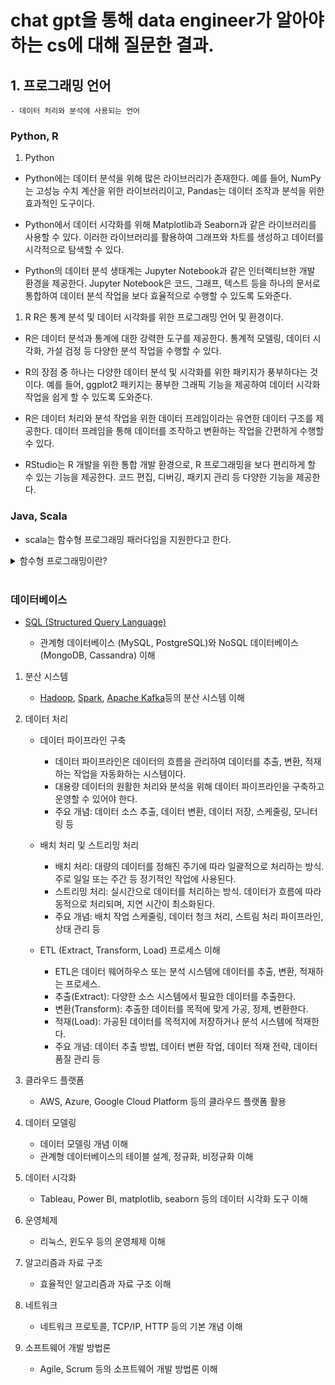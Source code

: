 # chat gpt을 통해 data engineer가 알아야 하는 cs에 대해 질문한 결과.

## 1. 프로그래밍 언어
    - 데이터 처리와 분석에 사용되는 언어
### Python, R 
1. Python
- Python에는 데이터 분석을 위해 많은 라이브러리가 존재한다. 예를 들어, NumPy는 고성능 수치 계산을 위한 라이브러리이고, Pandas는 데이터 조작과 분석을 위한 효과적인 도구이다.

- Python에서 데이터 시각화를 위해 Matplotlib과 Seaborn과 같은 라이브러리를 사용할 수 있다. 이러한 라이브러리를 활용하여 그래프와 차트를 생성하고 데이터를 시각적으로 탐색할 수 있다.

- Python의 데이터 분석 생태계는 Jupyter Notebook과 같은 인터랙티브한 개발 환경을 제공한다. Jupyter Notebook은 코드, 그래프, 텍스트 등을 하나의 문서로 통합하여 데이터 분석 작업을 보다 효율적으로 수행할 수 있도록 도와준다.

1. R
R은 통계 분석 및 데이터 시각화를 위한 프로그래밍 언어 및 환경이다.

- R은 데이터 분석과 통계에 대한 강력한 도구를 제공한다. 통계적 모델링, 데이터 시각화, 가설 검정 등 다양한 분석 작업을 수행할 수 있다.

- R의 장점 중 하나는 다양한 데이터 분석 및 시각화를 위한 패키지가 풍부하다는 것이다. 예를 들어, ggplot2 패키지는 풍부한 그래픽 기능을 제공하여 데이터 시각화 작업을 쉽게 할 수 있도록 도와준다.

- R은 데이터 처리와 분석 작업을 위한 데이터 프레임이라는 유연한 데이터 구조를 제공한다. 데이터 프레임을 통해 데이터를 조작하고 변환하는 작업을 간편하게 수행할 수 있다.

- RStudio는 R 개발을 위한 통합 개발 환경으로, R 프로그래밍을 보다 편리하게 할 수 있는 기능을 제공한다. 코드 편집, 디버깅, 패키지 관리 등 다양한 기능을 제공한다.

### Java, Scala
- scala는 함수형 프로그래밍 패러다임을 지원한다고 한다.
<details>
<summary>함수형 프로그래밍이란?</summary>

- Functional Programming은 프로그래밍 패러다임 중 하나로, 계산을 수학적 함수의 평가로 간주하는 방식을 강조한다. 특징은 다음과 같다.
1. 불변성(Immutability) : <br>데이터는 변경되지 않고 불변하다. 함수의 내부와 외부에 같은 명의 변수가 존재하더라도 매개변수로 전달하지 않았다면, 새로운 데이터를 생성하여 조작한다. <br> 또한 함수 내부의 동작으로 함수 외부는 영향받지 않는다.
데이터가 변경되지 않으므로 다른 부분에서 해당 데이터롤 공유할 수 있고, 동시성을 가진채로 병렬처리를 쉽게 구현할 수 있다.
2. 순수 함수(Pure Function) : <br>순수 함수는 같은 입력에 대해 항상 같은 출력을 반환하며, 부작용이 없는 함수이다. 부작용이란, 함수 외부의 상태를 변경하거나 예측할 수 없는 다른 동작을 수행하는 것을 의미한다. 입력에만 의존하기 때문에 테스트 및 디버깅이 용이하다. 또한 순수 함수는 독립적으로 실행될 수 있기 때문에 코드의 재사용성과 모듈성을 높여준다. 병렬 처리와 최적화를 용이하게 한다.
3. 불변성 데이터 구조(immutable Data Sturctures) : <br>데이터를 변경하는 대신 새로운 데이터 구조를 생성하여 데이터를 조작한다. 이는 기존 데이터의 불변성을 유지하면서 새로운 데이터를 생성하는 것을 의미한다. 
4. 고계 함수(Higher-Order Functions) : <br>함수를 값으로 다룰 수 있다. 함수를 다른 함수의 인자로 전달하거나 함수를 반환할 수 있다는 의미이다. 코드의 추상화 수준과 재사용성을 높이고, 모듈성을 강화할 수 있다. 고계 함수는 라이브러리 함수를 조합하거나 필터링, 매핑 등의 작업을 수행하는 데 사용될 수 있다.

    <details>
    <summary>고계 함수의 사용예시</summary>
    
    **고계 함수**

    고계 함수는 다른 함수를 인자로 받거나 함수를 반환하는 함수이다. 이를 활용하여 라이브러리 함수를 조합하거나 필터링, 매핑 등의 작업을 수행할 수 있다.

    예를 들어, JavaScript에서 배열(Array)을 다루는 고계 함수인 `map`과 `filter`를 사용해보자.

   1. `map` 함수는 배열의 각 요소에 대해 주어진 함수를 적용한 결과로 새로운 배열을 생성한다. 이때, `map` 함수는 콜백 함수를 인자로 받아 각 요소에 적용하여 결과를 반환한다.

    ```javascript
    const numbers = [1, 2, 3, 4, 5];

    // 각 요소에 대해 제곱한 새로운 배열 생성
    const squaredNumbers = numbers.map((num) => num ** 2);
    console.log(squaredNumbers); // 출력: [1, 4, 9, 16, 25]
    ```

   2. `filter` 함수는 주어진 함수를 사용하여 배열의 요소를 필터링하여 새로운 배열을 생성한다. 이때, `filter` 함수는 필터링 조건을 정의하는 콜백 함수를 인자로 받는다.

    ```javascript
    const numbers = [1, 2, 3, 4, 5];

    // 짝수만 필터링한 새로운 배열 생성
    const evenNumbers = numbers.filter((num) => num % 2 === 0);
    console.log(evenNumbers); // 출력: [2, 4]
    ```

    위 예시에서는 `map`과 `filter`와 같은 고계 함수를 사용하여 배열의 요소를 변환하고 필터링하는 방법을 보여주었다. 고계 함수를 조합하여 더 복잡한 작업을 수행할 수도 있다. 이러한 고계 함수들은 라이브러리에서 제공되며 다양한 작업에 유용하게 활용될 수 있다.

    </details><br>

5. 재귀(Recursion) : <br>재귀를 반복문 대신 사용할 수 있다. 재귀는 함수가 자기 자신을 호출하는 것을 의미한다. 반복적인 작업을 간결하고 추상화된 방식으로 처리할 수 있다.<br>재귀는 코드의 가독성을 높이고 추상화 수준을 높여준다. 


</details><br>


### 데이터베이스

- [SQL (Structured Query Language)](https://github.com/ChoiJeonSeok/TIL/blob/master/data/Data%20engineer/SQL.md)

    - 관계형 데이터베이스 (MySQL, PostgreSQL)와 NoSQL 데이터베이스 (MongoDB, Cassandra) 이해

1. 분산 시스템
    - [Hadoop](https://github.com/ChoiJeonSeok/TIL/blob/master/data/Data%20engineer/Hadoop.md), [Spark](https://github.com/ChoiJeonSeok/TIL/blob/master/data/Data%20engineer/spark.md), [Apache Kafka](https://github.com/ChoiJeonSeok/TIL/blob/master/data/Data%20engineer/kafka.md)등의 분산 시스템 이해

2. 데이터 처리
    - 데이터 파이프라인 구축
      - 데이터 파이프라인은 데이터의 흐름을 관리하여 데이터를 추출, 변환, 적재하는 작업을 자동화하는 시스템이다.
      - 대용량 데이터의 원활한 처리와 분석을 위해 데이터 파이프라인을 구축하고 운영할 수 있어야 한다.
      - 주요 개념: 데이터 소스 추출, 데이터 변환, 데이터 저장, 스케줄링, 모니터링 등
    - 배치 처리 및 스트리밍 처리
        - 배치 처리: 대량의 데이터를 정해진 주기에 따라 일괄적으로 처리하는 방식. 주로 일일 또는 주간 등 정기적인 작업에 사용된다.
        - 스트리밍 처리: 실시간으로 데이터를 처리하는 방식. 데이터가 흐름에 따라 동적으로 처리되며, 지연 시간이 최소화된다.
        - 주요 개념: 배치 작업 스케줄링, 데이터 청크 처리, 스트림 처리 파이프라인, 상태 관리 등

    - ETL (Extract, Transform, Load) 프로세스 이해
        - ETL은 데이터 웨어하우스 또는 분석 시스템에 데이터를 추출, 변환, 적재하는 프로세스.
        - 추출(Extract): 다양한 소스 시스템에서 필요한 데이터를 추출한다.
        - 변환(Transform): 추출한 데이터를 목적에 맞게 가공, 정제, 변환한다.
        - 적재(Load): 가공된 데이터를 목적지에 저장하거나 분석 시스템에 적재한다.
        - 주요 개념: 데이터 추출 방법, 데이터 변환 작업, 데이터 적재 전략, 데이터 품질 관리 등


3. 클라우드 플랫폼
    - AWS, Azure, Google Cloud Platform 등의 클라우드 플랫폼 활용

4. 데이터 모델링
    - 데이터 모델링 개념 이해
    - 관계형 데이터베이스의 테이블 설계, 정규화, 비정규화 이해

5. 데이터 시각화
    - Tableau, Power BI, matplotlib, seaborn 등의 데이터 시각화 도구 이해

6. 운영체제
    - 리눅스, 윈도우 등의 운영체제 이해

7. 알고리즘과 자료 구조
    - 효율적인 알고리즘과 자료 구조 이해

8.  네트워크
    - 네트워크 프로토콜, TCP/IP, HTTP 등의 기본 개념 이해

9.  소프트웨어 개발 방법론
    - Agile, Scrum 등의 소프트웨어 개발 방법론 이해

